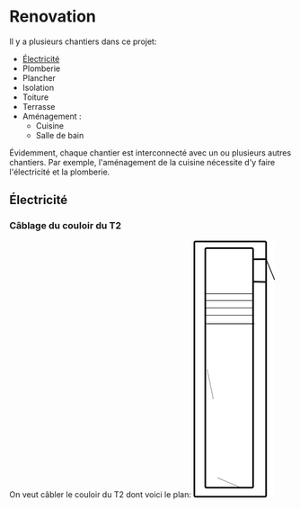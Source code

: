 # Renovation

Il y a plusieurs chantiers dans ce projet:
* [Électricité](https://github.com/neilujman/Renovation/edit/main/README.md#%C3%A9lectricit%C3%A9)
* Plomberie
* Plancher
* Isolation
* Toiture
* Terrasse
* Aménagement :
  + Cuisine
  + Salle de bain

Évidemment, chaque chantier est interconnecté avec un ou plusieurs autres chantiers. Par exemple, l'aménagement de la cuisine nécessite d'y faire l'électricité et la plomberie.

## Électricité
### Câblage du couloir du T2
On veut câbler le couloir du T2 dont voici le plan:
![](images/plan-couloir.png)

